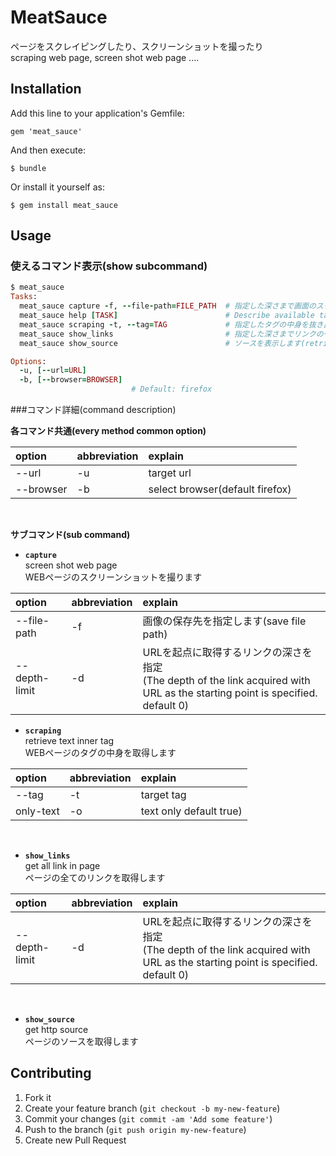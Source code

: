 # MeatSauce

ページをスクレイピングしたり、スクリーンショットを撮ったり  
scraping web page, screen shot web page ....

## Installation

Add this line to your application's Gemfile:

    gem 'meat_sauce'

And then execute:

    $ bundle

Or install it yourself as:

    $ gem install meat_sauce

## Usage

### 使えるコマンド表示(show subcommand)
```ruby
$ meat_sauce
Tasks:
  meat_sauce capture -f, --file-path=FILE_PATH  # 指定した深さまで画面のスクリーンショットを取ります(Screenshot the link of the specified depth page)
  meat_sauce help [TASK]                        # Describe available tasks or one specific task
  meat_sauce scraping -t, --tag=TAG             # 指定したタグの中身を抜き出します(specific tag inside extracted)
  meat_sauce show_links                         # 指定した深さまでリンクの一覧を表示します(Display the link of the specified depth)
  meat_sauce show_source                        # ソースを表示します(retrive http source)

Options:
  -u, [--url=URL]          
  -b, [--browser=BROWSER]  
                           # Default: firefox
```


###コマンド詳細(command description)
 
**各コマンド共通(every method common option)**

option	| abbreviation 		|  explain
:----------		|:----------		|:----------
--url     |-u   | target url
--browser | -b | select browser(default firefox)

<br />

**サブコマンド(sub command)**

+   **`capture`**   
screen shot web page  
WEBページのスクリーンショットを撮ります

option	| abbreviation 		|  explain
:----------		|:----------		|:----------
--file-path     |-f   | 画像の保存先を指定します(save file path)
--depth-limit | -d |  URLを起点に取得するリンクの深さを指定<br />(The depth of the link acquired with URL as the starting point is specified. default 0)

+   **`scraping`**   
retrieve text inner tag  
WEBページのタグの中身を取得します

option	| abbreviation 		|  explain
:----------		|:----------		|:----------
--tag | -t | target tag
only-text | -o | text only default true)

<br />

+   **`show_links `**   
get all link in page  
ページの全てのリンクを取得します

option	| abbreviation 		|  explain
:----------		|:----------		|:----------
--depth-limit | -d |  URLを起点に取得するリンクの深さを指定<br />(The depth of the link acquired with URL as the starting point is specified. default 0)

<br />

+   **`show_source `**   
get http source  
ページのソースを取得します  


## Contributing

1. Fork it
2. Create your feature branch (`git checkout -b my-new-feature`)
3. Commit your changes (`git commit -am 'Add some feature'`)
4. Push to the branch (`git push origin my-new-feature`)
5. Create new Pull Request